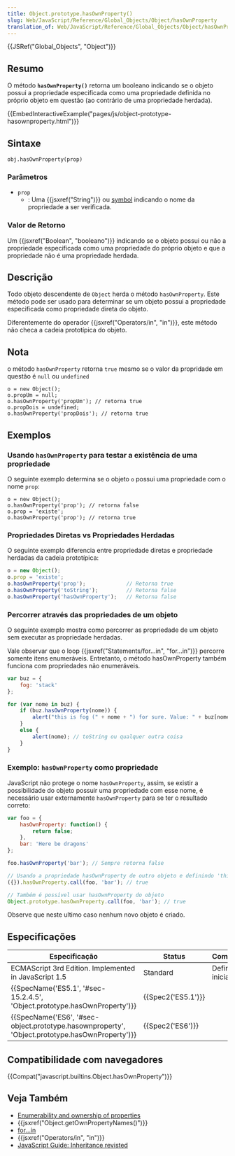 ```yaml
---
title: Object.prototype.hasOwnProperty()
slug: Web/JavaScript/Reference/Global_Objects/Object/hasOwnProperty
translation_of: Web/JavaScript/Reference/Global_Objects/Object/hasOwnProperty
---
```

{{JSRef("Global_Objects", "Object")}}

## Resumo

O método **`hasOwnProperty()`** retorna um booleano indicando se o objeto possui a propriedade especificada como uma propriedade definida no próprio objeto em questão (ao contrário de uma propriedade herdada).

{{EmbedInteractiveExample("pages/js/object-prototype-hasownproperty.html")}}

## Sintaxe

```
obj.hasOwnProperty(prop)
```

### Parâmetros

- `prop`
  - : Uma {{jsxref("String")}} ou [symbol](/pt-BR/docs/Glossary/Symbol) indicando o nome da propriedade a ser verificada.

### Valor de Retorno

Um {{jsxref("Boolean", "booleano")}} indicando se o objeto possui ou não a propriedade especificada como uma propriedade do próprio objeto e que a propriedade não é uma propriedade herdada.

## Descrição

Todo objeto descendente de `Object` herda o método `hasOwnProperty`. Este método pode ser usado para determinar se um objeto possui a propriedade especificada como propriedade direta do objeto.

Diferentemente do operador {{jsxref("Operators/in", "in")}}, este método não checa a cadeia prototípica do objeto.

## Nota

o método `hasOwnProperty` retorna `true` mesmo se o valor da propridade em questão é `null` ou `undefined`

```
o = new Object();
o.propUm = null;
o.hasOwnProperty('propUm'); // retorna true
o.propDois = undefined;
o.hasOwnProperty('propDois'); // retorna true
```

## Exemplos

### Usando `hasOwnProperty` para testar a existência de uma propriedade

O seguinte exemplo determina se o objeto `o` possui uma propriedade com o nome `prop`:

```
o = new Object();
o.hasOwnProperty('prop'); // retorna false
o.prop = 'existe';
o.hasOwnProperty('prop'); // retorna true
```

### Propriedades Diretas vs Propriedades Herdadas

O seguinte exemplo diferencia entre propriedade diretas e propriedade herdadas da cadeia prototípica:

```js
o = new Object();
o.prop = 'existe';
o.hasOwnProperty('prop');             // Retorna true
o.hasOwnProperty('toString');         // Retorna false
o.hasOwnProperty('hasOwnProperty');   // Retorna false
```

### Percorrer através das propriedades de um objeto

O seguinte exemplo mostra como percorrer as propriedade de um objeto sem executar as propriedade herdadas.

Vale observar que o loop {{jsxref("Statements/for...in", "for...in")}} percorre somente itens enumeráveis. Entretanto, o método hasOwnProperty também funciona com propriedades não enumeráveis.

```js
var buz = {
    fog: 'stack'
};

for (var nome in buz) {
    if (buz.hasOwnProperty(nome)) {
        alert("this is fog (" + nome + ") for sure. Value: " + buz[nome]);
    }
    else {
        alert(nome); // toString ou qualquer outra coisa
    }
}
```

### Exemplo: `hasOwnProperty` como propriedade

JavaScript não protege o nome `hasOwnProperty`, assim, se existir a possibilidade do objeto possuir uma propriedade com esse nome, é necessário usar externamente `hasOwnProperty` para se ter o resultado correto:

```js
var foo = {
    hasOwnProperty: function() {
        return false;
    },
    bar: 'Here be dragons'
};

foo.hasOwnProperty('bar'); // Sempre retorna false

// Usando a propriedade hasOwnProperty de outro objeto e definindo 'this' como foo
({}).hasOwnProperty.call(foo, 'bar'); // true

// Também é possível usar hasOwnProperty do objeto
Object.prototype.hasOwnProperty.call(foo, 'bar'); // true
```

Observe que neste ultimo caso nenhum novo objeto é criado.

## Especificações

| Especificação                                                                                                                | Status                   | Comentário         |
| ---------------------------------------------------------------------------------------------------------------------------- | ------------------------ | ------------------ |
| ECMAScript 3rd Edition. Implemented in JavaScript 1.5                                                                        | Standard                 | Definição inicial. |
| {{SpecName('ES5.1', '#sec-15.2.4.5', 'Object.prototype.hasOwnProperty')}}                             | {{Spec2('ES5.1')}} |                    |
| {{SpecName('ES6', '#sec-object.prototype.hasownproperty', 'Object.prototype.hasOwnProperty')}} | {{Spec2('ES6')}}     |                    |

## Compatibilidade com navegadores

{{Compat("javascript.builtins.Object.hasOwnProperty")}}

## Veja Também

- [Enumerability and ownership of properties](/pt-BR/docs/Enumerability_and_ownership_of_properties)
- {{jsxref("Object.getOwnPropertyNames()")}}
- [for...in](/pt-BR/docs/Web/JavaScript/Reference/Statements/for...in)
- {{jsxref("Operators/in", "in")}}
- [JavaScript Guide: Inheritance revisted](/pt-BR/docs/Web/JavaScript/Guide/Inheritance_Revisited)
